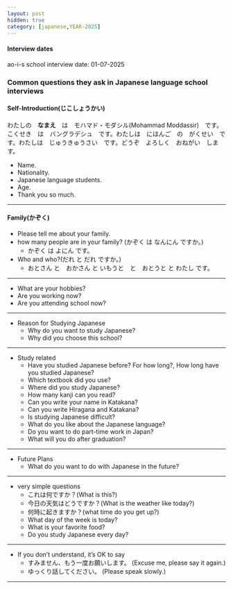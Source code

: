 ```yaml
---
layout: post
hidden: true
category: [japanese,YEAR-2025]
---
```

#### Interview dates
ao-i-s school interview date: 01-07-2025

### **Common questions they ask in Japanese language school interviews**

#### **Self-Introduction(じこしょうかい)**

わたしの　**なまえ**　は　モハマド・モダシル(Mohammad Moddassir)　です。こくせき　は　バングラデシュ　です。わたしは　にほんご　の　がくせい　です。わたしは　じゅうきゅうさい　です。どうぞ　よろしく　おねがい　します。

- Name.
- Nationality.
- Japanese language students.
- Age.
- Thank you so much.

----

#### **Family(かぞく)**
- Please tell me about your family.
- how many people are in your family? (かぞく は なんにん ですか。)
    - かぞく は よにん です。
- Who and who?(だれ と だれ ですか。)
    - おとさん と　おかさん と いもうと　と　おとうと と わたし です。


----



- What are your hobbies?
- Are you working now?
- Are you attending school now?



----

- Reason for Studying Japanese
    - Why do you want to study Japanese?
    - Why did you choose this school?

----

- Study related
    - Have you studied Japanese before? For how long?, How long have you studied Japanese?
    - Which textbook did you use?
    - Where did you study Japanese?
    - How many kanji can you read?
    - Can you write your name in Katakana?
    - Can you write Hiragana and Katakana?
    - Is studying Japanese difficult?
    - What do you like about the Japanese language?
    - Do you want to do part-time work in Japan?
    - What will you do after graduation?

----

- Future Plans
    - What do you want to do with Japanese in the future?

----

- very simple questions
    - これは何ですか？(What is this?)
    - 今日の天気はどうですか？(What is the weather like today?)
    - 何時に起きますか？(what time do you get up?)
    - What day of the week is today?
    - What is your favorite food?
    - Do you study Japanese every day?

----

- If you don’t understand, it’s OK to say
    - すみません、もう一度お願いします。 (Excuse me, please say it again.)
    - ゆっくり話してください。 (Please speak slowly.)

----
